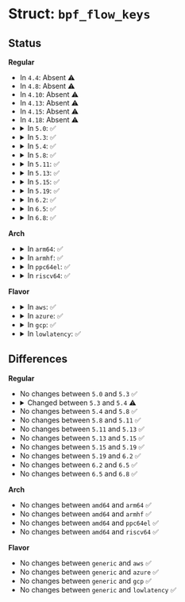 # Struct: <code>bpf_flow_keys</code>

## Status
<b>Regular</b>
<ul>
<li>
In <code>4.4</code>: Absent ⚠️
</li>
<li>
In <code>4.8</code>: Absent ⚠️
</li>
<li>
In <code>4.10</code>: Absent ⚠️
</li>
<li>
In <code>4.13</code>: Absent ⚠️
</li>
<li>
In <code>4.15</code>: Absent ⚠️
</li>
<li>
In <code>4.18</code>: Absent ⚠️
</li>
<li>
<details>
<summary>In <code>5.0</code>: ✅</summary>

```c
struct bpf_flow_keys {
    __u16 nhoff;
    __u16 thoff;
    __u16 addr_proto;
    __u8 is_frag;
    __u8 is_first_frag;
    __u8 is_encap;
    __u8 ip_proto;
    __be16 n_proto;
    __be16 sport;
    __be16 dport;
    __be32 ipv4_src;
    __be32 ipv4_dst;
    __u32 ipv6_src[4];
    __u32 ipv6_dst[4];
};
```
</details>
</li>
<li>
<details>
<summary>In <code>5.3</code>: ✅</summary>

```c
struct bpf_flow_keys {
    __u16 nhoff;
    __u16 thoff;
    __u16 addr_proto;
    __u8 is_frag;
    __u8 is_first_frag;
    __u8 is_encap;
    __u8 ip_proto;
    __be16 n_proto;
    __be16 sport;
    __be16 dport;
    __be32 ipv4_src;
    __be32 ipv4_dst;
    __u32 ipv6_src[4];
    __u32 ipv6_dst[4];
};
```
</details>
</li>
<li>
<details>
<summary>In <code>5.4</code>: ✅</summary>

```c
struct bpf_flow_keys {
    __u16 nhoff;
    __u16 thoff;
    __u16 addr_proto;
    __u8 is_frag;
    __u8 is_first_frag;
    __u8 is_encap;
    __u8 ip_proto;
    __be16 n_proto;
    __be16 sport;
    __be16 dport;
    __be32 ipv4_src;
    __be32 ipv4_dst;
    __u32 ipv6_src[4];
    __u32 ipv6_dst[4];
    __u32 flags;
    __be32 flow_label;
};
```
</details>
</li>
<li>
<details>
<summary>In <code>5.8</code>: ✅</summary>

```c
struct bpf_flow_keys {
    __u16 nhoff;
    __u16 thoff;
    __u16 addr_proto;
    __u8 is_frag;
    __u8 is_first_frag;
    __u8 is_encap;
    __u8 ip_proto;
    __be16 n_proto;
    __be16 sport;
    __be16 dport;
    __be32 ipv4_src;
    __be32 ipv4_dst;
    __u32 ipv6_src[4];
    __u32 ipv6_dst[4];
    __u32 flags;
    __be32 flow_label;
};
```
</details>
</li>
<li>
<details>
<summary>In <code>5.11</code>: ✅</summary>

```c
struct bpf_flow_keys {
    __u16 nhoff;
    __u16 thoff;
    __u16 addr_proto;
    __u8 is_frag;
    __u8 is_first_frag;
    __u8 is_encap;
    __u8 ip_proto;
    __be16 n_proto;
    __be16 sport;
    __be16 dport;
    __be32 ipv4_src;
    __be32 ipv4_dst;
    __u32 ipv6_src[4];
    __u32 ipv6_dst[4];
    __u32 flags;
    __be32 flow_label;
};
```
</details>
</li>
<li>
<details>
<summary>In <code>5.13</code>: ✅</summary>

```c
struct bpf_flow_keys {
    __u16 nhoff;
    __u16 thoff;
    __u16 addr_proto;
    __u8 is_frag;
    __u8 is_first_frag;
    __u8 is_encap;
    __u8 ip_proto;
    __be16 n_proto;
    __be16 sport;
    __be16 dport;
    __be32 ipv4_src;
    __be32 ipv4_dst;
    __u32 ipv6_src[4];
    __u32 ipv6_dst[4];
    __u32 flags;
    __be32 flow_label;
};
```
</details>
</li>
<li>
<details>
<summary>In <code>5.15</code>: ✅</summary>

```c
struct bpf_flow_keys {
    __u16 nhoff;
    __u16 thoff;
    __u16 addr_proto;
    __u8 is_frag;
    __u8 is_first_frag;
    __u8 is_encap;
    __u8 ip_proto;
    __be16 n_proto;
    __be16 sport;
    __be16 dport;
    __be32 ipv4_src;
    __be32 ipv4_dst;
    __u32 ipv6_src[4];
    __u32 ipv6_dst[4];
    __u32 flags;
    __be32 flow_label;
};
```
</details>
</li>
<li>
<details>
<summary>In <code>5.19</code>: ✅</summary>

```c
struct bpf_flow_keys {
    __u16 nhoff;
    __u16 thoff;
    __u16 addr_proto;
    __u8 is_frag;
    __u8 is_first_frag;
    __u8 is_encap;
    __u8 ip_proto;
    __be16 n_proto;
    __be16 sport;
    __be16 dport;
    __be32 ipv4_src;
    __be32 ipv4_dst;
    __u32 ipv6_src[4];
    __u32 ipv6_dst[4];
    __u32 flags;
    __be32 flow_label;
};
```
</details>
</li>
<li>
<details>
<summary>In <code>6.2</code>: ✅</summary>

```c
struct bpf_flow_keys {
    __u16 nhoff;
    __u16 thoff;
    __u16 addr_proto;
    __u8 is_frag;
    __u8 is_first_frag;
    __u8 is_encap;
    __u8 ip_proto;
    __be16 n_proto;
    __be16 sport;
    __be16 dport;
    __be32 ipv4_src;
    __be32 ipv4_dst;
    __u32 ipv6_src[4];
    __u32 ipv6_dst[4];
    __u32 flags;
    __be32 flow_label;
};
```
</details>
</li>
<li>
<details>
<summary>In <code>6.5</code>: ✅</summary>

```c
struct bpf_flow_keys {
    __u16 nhoff;
    __u16 thoff;
    __u16 addr_proto;
    __u8 is_frag;
    __u8 is_first_frag;
    __u8 is_encap;
    __u8 ip_proto;
    __be16 n_proto;
    __be16 sport;
    __be16 dport;
    __be32 ipv4_src;
    __be32 ipv4_dst;
    __u32 ipv6_src[4];
    __u32 ipv6_dst[4];
    __u32 flags;
    __be32 flow_label;
};
```
</details>
</li>
<li>
<details>
<summary>In <code>6.8</code>: ✅</summary>

```c
struct bpf_flow_keys {
    __u16 nhoff;
    __u16 thoff;
    __u16 addr_proto;
    __u8 is_frag;
    __u8 is_first_frag;
    __u8 is_encap;
    __u8 ip_proto;
    __be16 n_proto;
    __be16 sport;
    __be16 dport;
    __be32 ipv4_src;
    __be32 ipv4_dst;
    __u32 ipv6_src[4];
    __u32 ipv6_dst[4];
    __u32 flags;
    __be32 flow_label;
};
```
</details>
</li>
</ul>
<b>Arch</b>
<ul>
<li>
<details>
<summary>In <code>arm64</code>: ✅</summary>

```c
struct bpf_flow_keys {
    __u16 nhoff;
    __u16 thoff;
    __u16 addr_proto;
    __u8 is_frag;
    __u8 is_first_frag;
    __u8 is_encap;
    __u8 ip_proto;
    __be16 n_proto;
    __be16 sport;
    __be16 dport;
    __be32 ipv4_src;
    __be32 ipv4_dst;
    __u32 ipv6_src[4];
    __u32 ipv6_dst[4];
    __u32 flags;
    __be32 flow_label;
};
```
</details>
</li>
<li>
<details>
<summary>In <code>armhf</code>: ✅</summary>

```c
struct bpf_flow_keys {
    __u16 nhoff;
    __u16 thoff;
    __u16 addr_proto;
    __u8 is_frag;
    __u8 is_first_frag;
    __u8 is_encap;
    __u8 ip_proto;
    __be16 n_proto;
    __be16 sport;
    __be16 dport;
    __be32 ipv4_src;
    __be32 ipv4_dst;
    __u32 ipv6_src[4];
    __u32 ipv6_dst[4];
    __u32 flags;
    __be32 flow_label;
};
```
</details>
</li>
<li>
<details>
<summary>In <code>ppc64el</code>: ✅</summary>

```c
struct bpf_flow_keys {
    __u16 nhoff;
    __u16 thoff;
    __u16 addr_proto;
    __u8 is_frag;
    __u8 is_first_frag;
    __u8 is_encap;
    __u8 ip_proto;
    __be16 n_proto;
    __be16 sport;
    __be16 dport;
    __be32 ipv4_src;
    __be32 ipv4_dst;
    __u32 ipv6_src[4];
    __u32 ipv6_dst[4];
    __u32 flags;
    __be32 flow_label;
};
```
</details>
</li>
<li>
<details>
<summary>In <code>riscv64</code>: ✅</summary>

```c
struct bpf_flow_keys {
    __u16 nhoff;
    __u16 thoff;
    __u16 addr_proto;
    __u8 is_frag;
    __u8 is_first_frag;
    __u8 is_encap;
    __u8 ip_proto;
    __be16 n_proto;
    __be16 sport;
    __be16 dport;
    __be32 ipv4_src;
    __be32 ipv4_dst;
    __u32 ipv6_src[4];
    __u32 ipv6_dst[4];
    __u32 flags;
    __be32 flow_label;
};
```
</details>
</li>
</ul>
<b>Flavor</b>
<ul>
<li>
<details>
<summary>In <code>aws</code>: ✅</summary>

```c
struct bpf_flow_keys {
    __u16 nhoff;
    __u16 thoff;
    __u16 addr_proto;
    __u8 is_frag;
    __u8 is_first_frag;
    __u8 is_encap;
    __u8 ip_proto;
    __be16 n_proto;
    __be16 sport;
    __be16 dport;
    __be32 ipv4_src;
    __be32 ipv4_dst;
    __u32 ipv6_src[4];
    __u32 ipv6_dst[4];
    __u32 flags;
    __be32 flow_label;
};
```
</details>
</li>
<li>
<details>
<summary>In <code>azure</code>: ✅</summary>

```c
struct bpf_flow_keys {
    __u16 nhoff;
    __u16 thoff;
    __u16 addr_proto;
    __u8 is_frag;
    __u8 is_first_frag;
    __u8 is_encap;
    __u8 ip_proto;
    __be16 n_proto;
    __be16 sport;
    __be16 dport;
    __be32 ipv4_src;
    __be32 ipv4_dst;
    __u32 ipv6_src[4];
    __u32 ipv6_dst[4];
    __u32 flags;
    __be32 flow_label;
};
```
</details>
</li>
<li>
<details>
<summary>In <code>gcp</code>: ✅</summary>

```c
struct bpf_flow_keys {
    __u16 nhoff;
    __u16 thoff;
    __u16 addr_proto;
    __u8 is_frag;
    __u8 is_first_frag;
    __u8 is_encap;
    __u8 ip_proto;
    __be16 n_proto;
    __be16 sport;
    __be16 dport;
    __be32 ipv4_src;
    __be32 ipv4_dst;
    __u32 ipv6_src[4];
    __u32 ipv6_dst[4];
    __u32 flags;
    __be32 flow_label;
};
```
</details>
</li>
<li>
<details>
<summary>In <code>lowlatency</code>: ✅</summary>

```c
struct bpf_flow_keys {
    __u16 nhoff;
    __u16 thoff;
    __u16 addr_proto;
    __u8 is_frag;
    __u8 is_first_frag;
    __u8 is_encap;
    __u8 ip_proto;
    __be16 n_proto;
    __be16 sport;
    __be16 dport;
    __be32 ipv4_src;
    __be32 ipv4_dst;
    __u32 ipv6_src[4];
    __u32 ipv6_dst[4];
    __u32 flags;
    __be32 flow_label;
};
```
</details>
</li>
</ul>

## Differences
<b>Regular</b>
<ul>
<li>
No changes between <code>5.0</code> and <code>5.3</code> ✅
</li>
<li>
<details>
<summary>Changed between <code>5.3</code> and <code>5.4</code> ⚠️</summary>
<ul>
<li>
<b>Field added. </b>
<code>__u32 flags</code>
</li>
<li>
<b>Field added. </b>
<code>__be32 flow_label</code>
</li>
</ul>
</details>
</li>
<li>
No changes between <code>5.4</code> and <code>5.8</code> ✅
</li>
<li>
No changes between <code>5.8</code> and <code>5.11</code> ✅
</li>
<li>
No changes between <code>5.11</code> and <code>5.13</code> ✅
</li>
<li>
No changes between <code>5.13</code> and <code>5.15</code> ✅
</li>
<li>
No changes between <code>5.15</code> and <code>5.19</code> ✅
</li>
<li>
No changes between <code>5.19</code> and <code>6.2</code> ✅
</li>
<li>
No changes between <code>6.2</code> and <code>6.5</code> ✅
</li>
<li>
No changes between <code>6.5</code> and <code>6.8</code> ✅
</li>
</ul>
<b>Arch</b>
<ul>
<li>
No changes between <code>amd64</code> and <code>arm64</code> ✅
</li>
<li>
No changes between <code>amd64</code> and <code>armhf</code> ✅
</li>
<li>
No changes between <code>amd64</code> and <code>ppc64el</code> ✅
</li>
<li>
No changes between <code>amd64</code> and <code>riscv64</code> ✅
</li>
</ul>
<b>Flavor</b>
<ul>
<li>
No changes between <code>generic</code> and <code>aws</code> ✅
</li>
<li>
No changes between <code>generic</code> and <code>azure</code> ✅
</li>
<li>
No changes between <code>generic</code> and <code>gcp</code> ✅
</li>
<li>
No changes between <code>generic</code> and <code>lowlatency</code> ✅
</li>
</ul>
